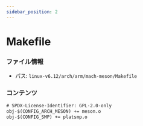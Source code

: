 ```yaml
---
sidebar_position: 2
---
```

# Makefile

### ファイル情報

- パス: `linux-v6.12/arch/arm/mach-meson/Makefile`

### コンテンツ

```txt
# SPDX-License-Identifier: GPL-2.0-only
obj-$(CONFIG_ARCH_MESON) += meson.o
obj-$(CONFIG_SMP) += platsmp.o

```
